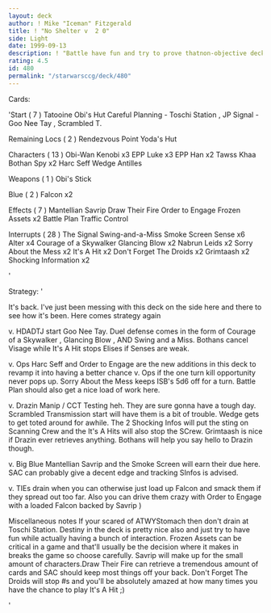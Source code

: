 ```yaml
---
layout: deck
author: ! Mike "Iceman" Fitzgerald
title: ! "No Shelter v  2 0"
side: Light
date: 1999-09-13
description: ! "Battle have fun and try to prove thatnon-objective decks when done rightare still viable."
rating: 4.5
id: 480
permalink: "/starwarsccg/deck/480"
---
```

Cards: 

'Start  ( 7 )
Tatooine  Obi's Hut
Careful Planning - Toschi Station , JP
Signal - Goo Nee Tay , Scrambled T.

Remaining Locs  ( 2 )
Rendezvous Point
Yoda's Hut

Characters  ( 13 )
Obi-Wan Kenobi x3
EPP Luke x3
EPP Han x2
Tawss Khaa
Bothan Spy x2
Harc Seff
Wedge Antilles

Weapons  ( 1 )
Obi's Stick

Blue  ( 2 )
Falcon x2

Effects  ( 7 )
Mantellian Savrip
Draw Their Fire
Order to Engage
Frozen Assets x2
Battle Plan
Traffic Control

Interrupts  ( 28 )
The Signal
Swing-and-a-Miss
Smoke Screen
Sense x6
Alter x4
Courage of a Skywalker
Glancing Blow x2
Nabrun Leids x2
Sorry About the Mess x2
It's A Hit x2
Don't Forget The Droids x2
Grimtaash x2
Shocking Information x2


'

Strategy: '

It's back. I've just been messing with this deck
on the side here and there to see how it's been.
Here comes strategy again 

v. HDADTJ  start Goo Nee Tay. Duel defense comes
in the form of Courage of a Skywalker , Glancing
Blow , AND Swing and a Miss. Bothans cancel Visage
while It's A Hit stops Elises if Senses are weak.

v. Ops  Harc Seff and Order to Engage are the new
additions in this deck to revamp it into having a
better chance v. Ops if the one turn kill opportunity
never pops up. Sorry About the Mess keeps ISB's 5d6
off for a turn. Battle Plan should also get a nice
load of work here.

v. Drazin Manip / CCT Testing  heh. They are sure
gonna have a tough day. Scrambled Transmission
start will have them is a bit of trouble. Wedge gets
to get toted around for awhile. The 2 Shocking
Infos will put the sting on Scanning Crew and the
It's A Hits will also stop the SCrew. Grimtaash is
nice if Drazin ever retrieves anything. Bothans
will help you say hello to Drazin though.

v. Big Blue  Mantellian Savrip and the Smoke Screen
will earn their due here. SAC can probably give a
decent edge and tracking SInfos is advised.

v. TIEs  drain when you can otherwise just
load up Falcon and smack them if they spread out
too far. Also you can drive them crazy with Order
to Engage with a loaded Falcon backed by Savrip )

Miscellaneous notes  If your scared of ATWYStomach
then don't drain at Toschi Station. Destiny in the
deck is pretty nice also and just try to have fun
while actually having a bunch of interaction. Frozen
Assets can be critical in a game and that'll usually
be the decision where it makes in breaks the game
so choose carefully. Savrip will make up for the
small amount of characters.Draw Their Fire can
retrieve a tremendous amount of cards and SAC
should keep most things off your back. Don't Forget
The Droids will stop #s and you'll be absolutely
amazed at how many times you have the chance to
play It's A Hit ;)

'
